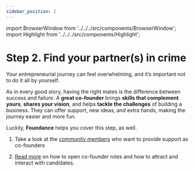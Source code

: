 ```yaml
---
sidebar_position: 2
---
```


import BrowserWindow from '../../../src/components/BrowserWindow';
import Highlight from '../../../src/components/Highlight';

# Step 2. Find your partner(s) in crime

Your entrepreneurial journey can feel overwhelming, and it’s important not to do it all by yourself. 

As in every good story, having the right mates is the difference between success and failure. A **great co-founder** brings **skills that complement yours**, **shares your vision**, and helps **tackle the challenges** of building a business. They can offer support, new ideas, and extra hands, making the journey easier and more fun. 

Luckily, **Foundance** helps you cover this step, as well. 

1. Take a look at the [community members](https://app.foundance.org/community?types=106) who want to provide support as co-founders

2. [Read more](../../tutorial-basics/Building-your-team.md) on how to open co-founder roles and how to attract and interact with candidates.

